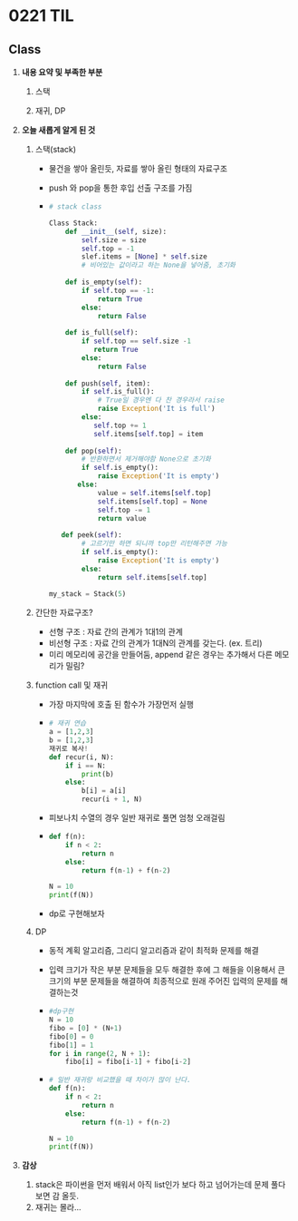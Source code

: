 # 0221 TIL

## Class

 1. **내용 요약 및 부족한 부분**

    1. 스택

    1. 재귀, DP

       

 2. **오늘 새롭게 알게 된 것**

    1. 스택(stack)

       * 물건을 쌓아 올린듯, 자료를 쌓아 올린 형태의 자료구조
    
       * push 와 pop을 통한 후입 선출 구조를 가짐
    
       * ```python
         # stack class
         
         Class Stack:
             def __init__(self, size):
                 self.size = size
                 self.top = -1
                 slef.items = [None] * self.size 
                 # 비어있는 값이라고 하는 None을 넣어줌, 초기화
                 
             def is_empty(self):
                 if self.top == -1:
                     return True
                 else:
                     return False
             
             def is_full(self):
                 if self.top == self.size -1
                 	return True
                 else:
                     return False
                 
             def push(self, item):
                 if self.is_full():		
                     # True일 경우엔 다 찬 경우라서 raise
                     raise Exception('It is full')
                 else:
                 	self.top += 1
                 	self.items[self.top] = item
             
             def pop(self):				
                 # 반환하면서 제거해야함 None으로 초기화
                 if self.is_empty():
                     raise Exception('It is empty')
             	else:
                     value = self.items[self.top]
                     self.items[self.top] = None
                     self.top -= 1
                     return value
           
         	def peek(self):				
                 # 고르기만 하면 되니까 top만 리턴해주면 가능
                 if self.is_empty():
                     raise Exception('It is empty')
                 else:
                     return self.items[self.top]
                 
         my_stack = Stack(5)
         ```
    
       
    
    2. 간단한 자료구조?
    
         * 선형 구조 : 자료 간의 관계가 1대1의 관계
         * 비선형 구조 : 자료 간의 관계가 1대N의 관계를 갖는다. (ex. 트리)
         * 미리 메모리에 공간을 만들어둠, append 같은 경우는 추가해서 다른 메모리가 밀림?
    
         
    
    3. function call 및 재귀
    
         * 가장 마지막에 호출 된 함수가 가장먼저 실행
    
         * ```python
           # 재귀 연습
           a = [1,2,3]
           b = [1,2,3]
           재귀로 복사!
           def recur(i, N):
               if i == N:
                   print(b)
               else:
                   b[i] = a[i]
                   recur(i + 1, N)
           ```
    
         * 피보나치 수열의 경우 일반 재귀로 풀면 엄청 오래걸림
    
         * ```python
           def f(n):
               if n < 2:
                   return n
               else:
                   return f(n-1) + f(n-2)
           
           N = 10
           print(f(N))
           ```
    
         * dp로 구현해보자
    
           
    
    4. DP 
    
         * 동적 계획 알고리즘, 그리디 알고리즘과 같이 최적화 문제를 해결
    
         * 입력 크기가 작은 부분 문제들을 모두 해결한 후에 그 해들을 이용해서 큰 크기의 부분 문제들을 해결하여 최종적으로 원래 주어진 입력의 문제를 해결하는것
    
         * ```python
           #dp구현
           N = 10
           fibo = [0] * (N+1)
           fibo[0] = 0
           fibo[1] = 1
           for i in range(2, N + 1):
               fibo[i] = fibo[i-1] + fibo[i-2]
           ```
    
         * ```python
           # 일반 재귀랑 비교했을 때 차이가 많이 난다.
           def f(n):
               if n < 2:
                   return n
               else:
                   return f(n-1) + f(n-2)
           
           N = 10
           print(f(N))
           ```
    
         
    
 3. **감상**

     1. stack은 파이썬을 먼저 배워서 아직 list인가 보다 하고 넘어가는데 문제 풀다 보면 감 올듯.
     1. 재귀는 몰라...

